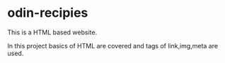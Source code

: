 # odin-recipies

This is a HTML based website.

In this project basics of HTML are covered and tags of link,img,meta are used.
